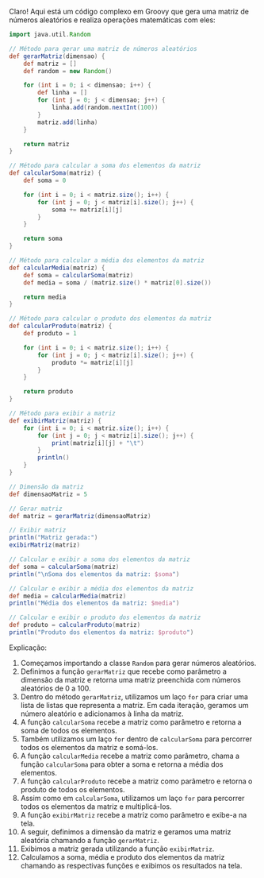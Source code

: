 Claro! Aqui está um código complexo em Groovy que gera uma matriz de números aleatórios e realiza operações matemáticas com eles:

```groovy
import java.util.Random

// Método para gerar uma matriz de números aleatórios
def gerarMatriz(dimensao) {
    def matriz = []
    def random = new Random()

    for (int i = 0; i < dimensao; i++) {
        def linha = []
        for (int j = 0; j < dimensao; j++) {
            linha.add(random.nextInt(100))
        }
        matriz.add(linha)
    }

    return matriz
}

// Método para calcular a soma dos elementos da matriz
def calcularSoma(matriz) {
    def soma = 0

    for (int i = 0; i < matriz.size(); i++) {
        for (int j = 0; j < matriz[i].size(); j++) {
            soma += matriz[i][j]
        }
    }

    return soma
}

// Método para calcular a média dos elementos da matriz
def calcularMedia(matriz) {
    def soma = calcularSoma(matriz)
    def media = soma / (matriz.size() * matriz[0].size())

    return media
}

// Método para calcular o produto dos elementos da matriz
def calcularProduto(matriz) {
    def produto = 1

    for (int i = 0; i < matriz.size(); i++) {
        for (int j = 0; j < matriz[i].size(); j++) {
            produto *= matriz[i][j]
        }
    }

    return produto
}

// Método para exibir a matriz
def exibirMatriz(matriz) {
    for (int i = 0; i < matriz.size(); i++) {
        for (int j = 0; j < matriz[i].size(); j++) {
            print(matriz[i][j] + "\t")
        }
        println()
    }
}

// Dimensão da matriz
def dimensaoMatriz = 5

// Gerar matriz
def matriz = gerarMatriz(dimensaoMatriz)

// Exibir matriz
println("Matriz gerada:")
exibirMatriz(matriz)

// Calcular e exibir a soma dos elementos da matriz
def soma = calcularSoma(matriz)
println("\nSoma dos elementos da matriz: $soma")

// Calcular e exibir a média dos elementos da matriz
def media = calcularMedia(matriz)
println("Média dos elementos da matriz: $media")

// Calcular e exibir o produto dos elementos da matriz
def produto = calcularProduto(matriz)
println("Produto dos elementos da matriz: $produto")
```

Explicação:

1. Começamos importando a classe `Random` para gerar números aleatórios.
2. Definimos a função `gerarMatriz` que recebe como parâmetro a dimensão da matriz e retorna uma matriz preenchida com números aleatórios de 0 a 100.
3. Dentro do método `gerarMatriz`, utilizamos um laço `for` para criar uma lista de listas que representa a matriz. Em cada iteração, geramos um número aleatório e adicionamos à linha da matriz.
4. A função `calcularSoma` recebe a matriz como parâmetro e retorna a soma de todos os elementos.
5. Também utilizamos um laço `for` dentro de `calcularSoma` para percorrer todos os elementos da matriz e somá-los.
6. A função `calcularMedia` recebe a matriz como parâmetro, chama a função `calcularSoma` para obter a soma e retorna a média dos elementos.
7. A função `calcularProduto` recebe a matriz como parâmetro e retorna o produto de todos os elementos.
8. Assim como em `calcularSoma`, utilizamos um laço `for` para percorrer todos os elementos da matriz e multiplicá-los.
9. A função `exibirMatriz` recebe a matriz como parâmetro e exibe-a na tela.
10. A seguir, definimos a dimensão da matriz e geramos uma matriz aleatória chamando a função `gerarMatriz`.
11. Exibimos a matriz gerada utilizando a função `exibirMatriz`.
12. Calculamos a soma, média e produto dos elementos da matriz chamando as respectivas funções e exibimos os resultados na tela.